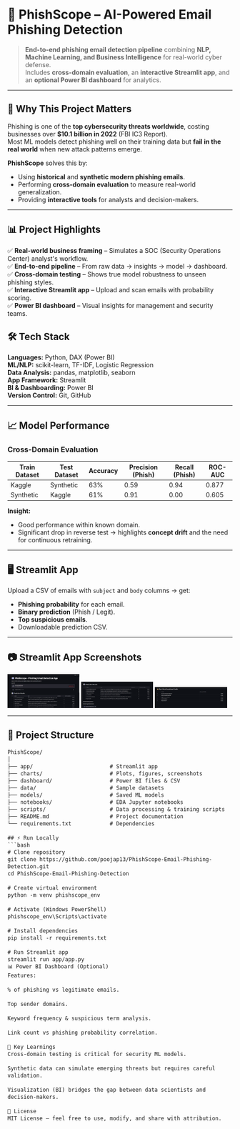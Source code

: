 # 📧 PhishScope – AI-Powered Email Phishing Detection

> **End-to-end phishing email detection pipeline** combining **NLP, Machine Learning, and Business Intelligence** for real-world cyber defense.  
> Includes **cross-domain evaluation**, an **interactive Streamlit app**, and an **optional Power BI dashboard** for analytics.

---

## 🚀 Why This Project Matters
Phishing is one of the **top cybersecurity threats worldwide**, costing businesses over **$10.1 billion in 2022** (FBI IC3 Report).  
Most ML models detect phishing well on their training data but **fail in the real world** when new attack patterns emerge.

**PhishScope** solves this by:
- Using **historical** and **synthetic modern phishing emails**.
- Performing **cross-domain evaluation** to measure real-world generalization.
- Providing **interactive tools** for analysts and decision-makers.

---

## 📊 Project Highlights
✅ **Real-world business framing** – Simulates a SOC (Security Operations Center) analyst's workflow.  
✅ **End-to-end pipeline** – From raw data → insights → model → dashboard.  
✅ **Cross-domain testing** – Shows true model robustness to unseen phishing styles.  
✅ **Interactive Streamlit app** – Upload and scan emails with probability scoring.  
✅ **Power BI dashboard** – Visual insights for management and security teams.


## 🛠 Tech Stack
**Languages:** Python, DAX (Power BI)  
**ML/NLP:** scikit-learn, TF-IDF, Logistic Regression  
**Data Analysis:** pandas, matplotlib, seaborn  
**App Framework:** Streamlit  
**BI & Dashboarding:** Power BI  
**Version Control:** Git, GitHub

---

## 📈 Model Performance

### **Cross-Domain Evaluation**
| Train Dataset   | Test Dataset    | Accuracy | Precision (Phish) | Recall (Phish) | ROC-AUC |
|-----------------|----------------|----------|-------------------|----------------|---------|
| Kaggle          | Synthetic      | 63%      | 0.59              | 0.94           | 0.877   |
| Synthetic       | Kaggle         | 61%      | 0.91              | 0.00           | 0.605   |

**Insight:**  
- Good performance within known domain.  
- Significant drop in reverse test → highlights **concept drift** and the need for continuous retraining.

---

## 🖥 Streamlit App
Upload a CSV of emails with `subject` and `body` columns → get:
- **Phishing probability** for each email.
- **Binary prediction** (Phish / Legit).
- **Top suspicious emails**.
- Downloadable prediction CSV.

---

## 📷 Streamlit App Screenshots
<p float="left">
  <img src="charts/streamlit_app_1.png" width="32%" />
  <img src="charts/streamlit_app_2.png" width="32%" />
  <img src="charts/streamlit_app_3.png" width="32%" />
</p>

---
## 📂 Project Structure
```text
PhishScope/
│
├── app/                        # Streamlit app
├── charts/                     # Plots, figures, screenshots
├── dashboard/                  # Power BI files & CSV
├── data/                       # Sample datasets
├── models/                     # Saved ML models
├── notebooks/                  # EDA Jupyter notebooks
├── scripts/                    # Data processing & training scripts
├── README.md                   # Project documentation
└── requirements.txt            # Dependencies

## ⚡ Run Locally
```bash
# Clone repository
git clone https://github.com/poojap13/PhishScope-Email-Phishing-Detection.git
cd PhishScope-Email-Phishing-Detection

# Create virtual environment
python -m venv phishscope_env

# Activate (Windows PowerShell)
phishscope_env\Scripts\activate

# Install dependencies
pip install -r requirements.txt

# Run Streamlit app
streamlit run app/app.py
📊 Power BI Dashboard (Optional)
Features:

% of phishing vs legitimate emails.

Top sender domains.

Keyword frequency & suspicious term analysis.

Link count vs phishing probability correlation.

🧠 Key Learnings
Cross-domain testing is critical for security ML models.

Synthetic data can simulate emerging threats but requires careful validation.

Visualization (BI) bridges the gap between data scientists and decision-makers.

📜 License
MIT License – feel free to use, modify, and share with attribution.





